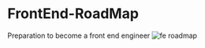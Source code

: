# FrontEnd-RoadMap
Preparation to become a front end engineer
![fe roadmap](https://user-images.githubusercontent.com/81372683/183249262-776ce685-5529-43f8-96f5-937fb4a3bc4c.jpg)
